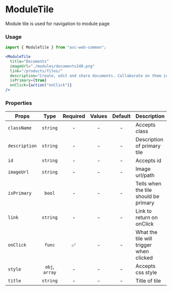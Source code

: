 # ModuleTile

Module tile is used for navigation to module page

### Usage

```js
import { ModuleTile } from "asc-web-common";
```

```jsx
<ModuleTile
  title="Documents"
  imageUrl="./modules/documents240.png"
  link="/products/files/"
  description="Create, edit and share documents. Collaborate on them in real-time. 100% compatibility with MS Office formats guaranteed."
  isPrimary={true}
  onClick={action("onClick")}
/>
```

### Properties

| Props         |      Type      | Required | Values | Default | Description                             |
| ------------- | :------------: | :------: | :----: | :-----: | --------------------------------------- |
| `className`   |    `string`    |    -     |   -    |    -    | Accepts class                           |
| `description` |    `string`    |    -     |   -    |    -    | Description of primary tile             |
| `id`          |    `string`    |    -     |   -    |    -    | Accepts id                              |
| `imageUrl`    |    `string`    |    -     |   -    |    -    | Image url/path                          |
| `isPrimary`   |     `bool`     |    -     |   -    |    -    | Tells when the tile should be primary   |
| `link`        |    `string`    |    -     |   -    |    -    | Link to return on onClick               |
| `onClick`     |     `func`     |    ✅    |   -    |    -    | What the tile will trigger when clicked |
| `style`       | `obj`, `array` |    -     |   -    |    -    | Accepts css style                       |
| `title`       |    `string`    |    -     |   -    |    -    | Title of tile                           |
